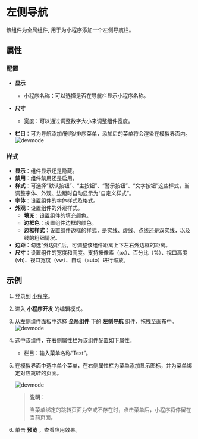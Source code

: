 # 左侧导航

该组件为全局组件, 用于为小程序添加一个左侧导航栏。

## 属性

### 配置

- **显示**
  - 小程序名称：可以选择是否在导航栏显示小程序名称。

- **尺寸**
  - 宽度：可以通过调整数字大小来调整组件宽度。

- **栏目**：可为导航添加/删除/排序菜单，添加后的菜单将会渲染在模拟界面内。
    ![devmode](https://docimages.blob.core.chinacloudapi.cn/images/Kris/AppsV2/leftmenu3.png)

### 样式

- **显示**：组件显示还是隐藏。
- **禁用**：组件禁用还是启用。
- **样式**：可选择“默认按钮”、“主按钮”、“警示按钮”、“文字按钮”这些样式，当调整字体、外观、边距时自动显示为“自定义样式”。
- **字体**：设置组件的字体样式及格式。
- **外观**：设置组件的外观样式。
  - **填充**：设置组件的填充颜色。
  - **边框色**：设置组件边框的颜色。
  - **边框样式**：设置组件边框的样式，是实线、虚线、点线还是双实线，以及线的粗细情况。
- **边距**：勾选“外边距”后，可调整该组件距离上下左右外边框的距离。
- **尺寸**：设置组件的宽度和高度。支持按像素（px）、百分比（%）、视口高度(vh)、视口宽度（vw）、自动（auto）进行缩放。

## 示例

1. 登录到 [小程序](https://apps.encoo.com/)。
2. 进入 **小程序开发** 的编辑模式。
3. 从左侧组件面板中选择 **全局组件** 下的 **左侧导航** 组件，拖拽至画布中。
    ![devmode](https://docimages.blob.core.chinacloudapi.cn/images/Kris/AppsV2/leftmenu1.png)

4. 选中该组件，在右侧属性栏为该组件配置如下属性。

    - 栏目：输入菜单名称“Test”。

5. 在模拟界面中选中单个菜单，在右侧属性栏为菜单添加显示图标，并为菜单绑定对应跳转的页面。

   ![devmode](https://docimages.blob.core.chinacloudapi.cn/images/Kris/AppsV2/leftmenu5.png)

    > **说明：**
    >
    > 当菜单绑定的跳转页面为空或不存在时，点击菜单后，小程序将停留在当前页面。

6. 单击 **预览** ，查看应用效果。
